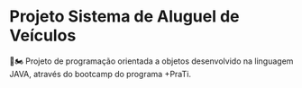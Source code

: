 # Projeto Sistema de Aluguel de Veículos
🚗🏍️ Projeto de programação orientada a objetos desenvolvido na linguagem JAVA, através do bootcamp do programa +PraTi.
